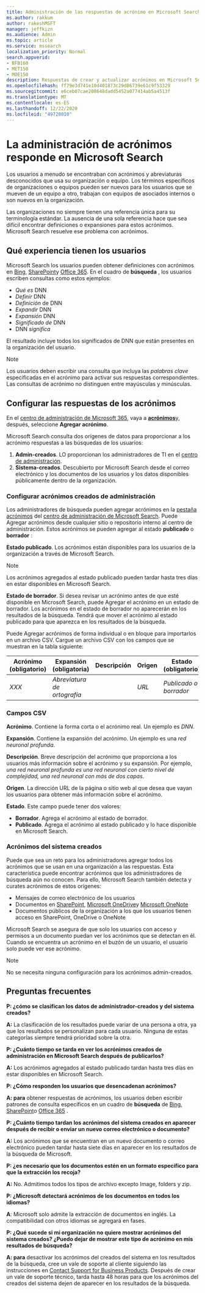 ```yaml
---
title: Administración de las respuestas de acrónimo en Microsoft Search
ms.author: rakkum
author: rakeshMSFT
manager: jeffkizn
ms.audience: Admin
ms.topic: article
ms.service: mssearch
localization_priority: Normal
search.appverid:
- BFB160
- MET150
- MOE150
description: Respuestas de crear y actualizar acrónimos en Microsoft Search
ms.openlocfilehash: ff79e3d741e10d401873c29d86739e61c9f53329
ms.sourcegitcommit: e6ceb07cae208648dadd5452a077414ab5a4513f
ms.translationtype: MT
ms.contentlocale: es-ES
ms.lasthandoff: 12/22/2020
ms.locfileid: "49728010"
---
```

# <a name="manage-acronyms-answers-in-microsoft-search"></a>La administración de acrónimos responde en Microsoft Search

Los usuarios a menudo se encontraban con acrónimos y abreviaturas desconocidos que usa su organización o equipo. Los términos específicos de organizaciones o equipos pueden ser nuevos para los usuarios que se mueven de un equipo a otro, trabajan con equipos de asociados internos o son nuevos en la organización.

Las organizaciones no siempre tienen una referencia única para su terminología estándar. La ausencia de una sola referencia hace que sea difícil encontrar definiciones o expansiones para estos acrónimos. Microsoft Search resuelve ese problema con acrónimos.

## <a name="what-users-experience"></a>Qué experiencia tienen los usuarios

Microsoft Search los usuarios pueden obtener definiciones con acrónimos en [Bing](https://Bing.com), [SharePoint](https://products.office.com/sharepoint/collaboration)y [Office 365](https://Office.com). En el cuadro de **búsqueda** , los usuarios escriben consultas como estos ejemplos:

- *Qué es* DNN
- *Definir* DNN
- *Definición* de DNN
- *Expandir* DNN
- *Expansión* DNN
- *Significado de* DNN
- DNN *significa*

El resultado incluye todos los significados de DNN que están presentes en la organización del usuario.

> [!NOTE]
> Los usuarios deben escribir una consulta que incluya las *palabras clave* especificadas en el acrónimo para activar sus respuestas correspondientes. Las consultas de acrónimo no distinguen entre mayúsculas y minúsculas.

## <a name="set-up-acronyms-answers"></a>Configurar las respuestas de los acrónimos

En el [centro de administración de Microsoft 365](https://admin.microsoft.com), vaya a [**acrónimos**](https://admin.microsoft.com/Adminportal/Home#/MicrosoftSearch/acronyms)y, después, seleccione **Agregar acrónimo**.

Microsoft Search consulta dos orígenes de datos para proporcionar a los acrónimo respuestas a las búsquedas de los usuarios:

1. **Admin-creados**. LO proporcionan los administradores de TI en el [centro de administración](https://admin.microsoft.com/Adminportal/Home#/MicrosoftSearch/acronyms).
2. **Sistema-creados**. Descubierto por Microsoft Search desde el correo electrónico y los documentos de los usuarios y los datos disponibles públicamente dentro de la organización.

### <a name="set-up-admin-curated-acronyms"></a>Configurar acrónimos creados de administración

Los administradores de búsqueda pueden agregar acrónimos en la [pestaña acrónimos](https://admin.microsoft.com/Adminportal/Home#/MicrosoftSearch/acronyms) del  [centro de administración de Microsoft Search](https://admin.microsoft.com/Adminportal/Home#/MicrosoftSearch). Puede Agregar acrónimos desde cualquier sitio o repositorio interno al centro de administración. Estos acrónimos se pueden agregar al estado **publicado** o **borrador** :

**Estado publicado**. Los acrónimos están disponibles para los usuarios de la organización a través de Microsoft Search.

> [!NOTE]
> Los acrónimos agregados al estado publicado pueden tardar hasta tres días en estar disponibles en Microsoft Search.

**Estado de borrador**. Si desea revisar un acrónimo antes de que esté disponible en Microsoft Search, puede Agregar el acrónimo en un estado de borrador. Los acrónimos en el estado de borrador no aparecerán en los resultados de la búsqueda. Tendrá que mover el acrónimo al estado publicado para que aparezca en los resultados de la búsqueda.

Puede Agregar acrónimos de forma individual o en bloque para importarlos en un archivo CSV. Cargue un archivo CSV con los campos que se muestran en la tabla siguiente:

| Acrónimo (obligatorio) | Expansión (obligatoria) | Descripción  | Origen | Estado (obligatorio) |
| --------- | --------- | ---------- | --------- |--------- |
| *XXX* | *Abreviatura de ortografía* |  | *URL* | *Publicado o borrador* |

### <a name="csv-fields"></a>Campos CSV

**Acrónimo**. Contiene la forma corta o el acrónimo real. Un ejemplo es *DNN*.

**Expansión**. Contiene la expansión del acrónimo. Un ejemplo es una *red neuronal profunda*.

**Descripción**. Breve descripción del acrónimo que proporciona a los usuarios más información sobre el acrónimo y su expansión. Por ejemplo, *una red neuronal profunda es una red neuronal con cierto nivel de complejidad, una red neuronal con más de dos capas*.

**Origen**. La dirección URL de la página o sitio web al que desea que vayan los usuarios para obtener más información sobre el acrónimo.

**Estado**. Este campo puede tener dos valores:

- **Borrador**. Agrega el acrónimo al estado de borrador.
- **Publicado**. Agrega el acrónimo al estado publicado y lo hace disponible en Microsoft Search.

### <a name="system-curated-acronyms"></a>Acrónimos del sistema creados

Puede que sea un reto para los administradores agregar todos los acrónimos que se usan en una organización a las respuestas. Esta característica puede encontrar acrónimos que los administradores de búsqueda aún no conocen. Para ello, Microsoft Search también detecta y curates acrónimos de estos orígenes:

- Mensajes de correo electrónico de los usuarios
- Documentos en [SharePoint](https://products.office.com/sharepoint/collaboration), [Microsoft OneDrive]( https://onedrive.live.com/about/)y [Microsoft OneNote](https://www.onenote.com/)
- Documentos públicos de la organización a los que los usuarios tienen acceso en SharePoint, OneDrive o OneNote

Microsoft Search se asegura de que solo los usuarios con acceso y permisos a un documento puedan ver los acrónimos que se detectan en él. Cuando se encuentra un acrónimo en el buzón de un usuario, el usuario solo puede ver ese acrónimo.

> [!NOTE]
> No se necesita ninguna configuración para los acrónimos admin-creados.

## <a name="frequently-asked-questions"></a>Preguntas frecuentes

**P: ¿cómo se clasifican los datos de administrador-creados y del sistema creados?**

**A:** La clasificación de los resultados puede variar de una persona a otra, ya que los resultados se personalizan para cada usuario. Ninguna de estas categorías siempre tendrá prioridad sobre la otra.

**P: ¿Cuánto tiempo se tarda en ver los acrónimos creados de administración en Microsoft Search después de publicarlos?**

**A:**  Los acrónimos agregados al estado publicado tardan hasta tres días en estar disponibles en Microsoft Search.

**P: ¿Cómo responden los usuarios que desencadenan acrónimos?**

**A: para** obtener respuestas de acrónimos, los usuarios deben escribir patrones de consulta específicos en un cuadro de **búsqueda** de [Bing](https://bing.com), [SharePoint](https://products.office.com/sharepoint/collaboration)o [Office 365](https://Office.com) .

**P: ¿Cuánto tiempo tardan los acrónimos del sistema creados en aparecer después de recibir o enviar un nuevo correo electrónico o documento?**

**A:** Los acrónimos que se encuentran en un nuevo documento o correo electrónico pueden tardar hasta siete días en aparecer en los resultados de la búsqueda de Microsoft.

**P: ¿es necesario que los documentos estén en un formato específico para que la extracción los recoja?**

**A:** No. Admitimos todos los tipos de archivo excepto Image, folders y zip.

**P: ¿Microsoft detectará acrónimos de los documentos en todos los idiomas?**

**A**: Microsoft solo admite la extracción de documentos en inglés. La compatibilidad con otros idiomas se agregará en fases.

**P: ¿Qué sucede si mi organización no quiere mostrar acrónimos del sistema creados? ¿Puedo dejar de mostrar este tipo de acrónimo en mis resultados de búsqueda?**

**A: para** desactivar los acrónimos del creados del sistema en los resultados de la búsqueda, cree un vale de soporte al cliente siguiendo las instrucciones en [Contact Support for Business Products](https://docs.microsoft.com/office365/admin/contact-support-for-business-products?redirectSourcePath=%252f%252farticle%252fContact-Office-365-for-business-support-32a17ca7-6fa0-4870-8a8d-e25ba4ccfd4b&view=o365-worldwide&tabs=online#BKMK_call_support).
Después de crear un vale de soporte técnico, tarda hasta 48 horas para que los acrónimos del creados del sistema dejen de aparecer en los resultados de la búsqueda.
